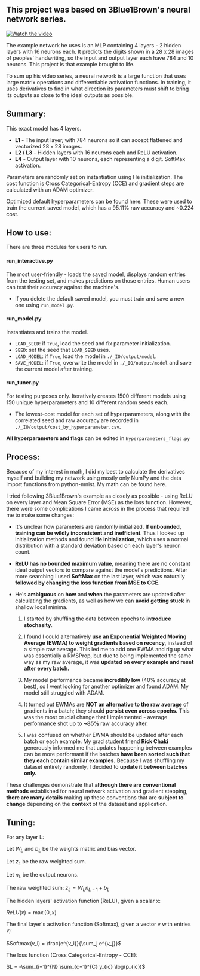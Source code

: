 ## This project was based on 3Blue1Brown's neural network series.

[![Watch the video](https://img.youtube.com/vi/aircAruvnKk/mqdefault.jpg)](https://youtu.be/aircAruvnKk)

The example network he uses is an MLP containing 4 layers - 2 hidden layers with 16 neurons each. It predicts the digits shown in a 28 x 28 images of peoples' handwriting, so the input and output layer each have 784 and 10 neurons. This project is that example brought to life.

To sum up his video series, a neural network is a large function that uses large matrix operations and differentiable activation functions. In training, it uses derivatives to find in what direction its parameters must shift to bring its outputs as close to the ideal outputs as possible. 

## Summary: 
This exact model has 4 layers.

  - **L1** - The input layer, with 784 neurons so it can accept flattened and vectorized 28 x 28 images.
  - **L2 / L3** - Hidden layers with 16 neurons each and ReLU activation. 
  - **L4** - Output layer with 10 neurons, each representing a digit. SoftMax activation.

Parameters are randomly set on instantiation using He initialization. The cost function is Cross Categorical-Entropy (CCE) and gradient steps are calculated with an ADAM optimizer. 

Optimized default hyperparameters can be found here. These were used to train the current saved model, which has a 95.11% raw accuracy and ~0.224 cost.

## How to use:
There are three modules for users to run.
#### run_interactive.py
The most user-friendly - loads the saved model, displays random entries from the testing set, and makes predictions on those entries. Human users can test their accuracy against the machine's. 
  - If you delete the default saved model, you must train and save a new one using `run_model.py`.
#### run_model.py
Instantiates and trains the model.
  - `LOAD_SEED`: if `True`, load the seed and fix parameter initialization.
  - `SEED`: set the seed that `LOAD_SEED` uses.
  - `LOAD_MODEL`: if `True`, load the model in `./_IO/output/model`.
  - `SAVE_MODEL`: if `True`, overwrite the model in  `./_IO/output/model` and save the current model after training.
#### run_tuner.py
For testing purposes only. Iteratively creates 1500 different models using 150 unique hyperparameters and 10 different random seeds each. 
  - The lowest-cost model for each set of hyperparameters, along with the correlated seed and raw accuracy are recorded in `./_IO/output/cost_by_hyperparameter.csv`.

**All hyperparameters and flags** can be edited in `hyperparameters_flags.py`

## Process:

Because of my interest in math, I did my best to calculate the derivatives myself and building my network using mostly only NumPy and the data import functions from python-mnist. My math can be found here.

I tried following 3Blue1Brown's example as closely as possible - using ReLU on every layer and Mean Square Error (MSE) as the loss function. However, there were some complications I came across in the process that required me to make some changes:
  - It's unclear how parameters are randomly initialized. **If unbounded, training can be wildly inconsistent and inefficient**. Thus I looked up initialization methods and found **He initialization**, which uses a normal distribution with a standard deviation based on each layer's neuron count.

  - **ReLU has no bounded maximum value**, meaning there are no constant ideal output vectors to compare against the model's predictions. After more searching I used **SoftMax** on the last layer, which was naturally **followed by changing the loss function from MSE to CCE**.
    
  - He's **ambiguous** on **how** and **when** the parameters are updated after calculating the gradients, as well as how we can **avoid getting stuck** in shallow local minima.
      1. I started by shuffling the data between epochs to **introduce stochasity**.
         
      2. I found I could alternatively **use an Exponential Weighted Moving Average (EWMA) to weight gradients based on recency**, instead of a simple raw average. This led me to add one EWMA and rig up what was essentially a RMSProp, but due to being implemented the same way as my raw average, it was **updated on every example and reset after every batch.**
         
      3. My model performance became **incredibly low** (40% accuracy at best), so I went looking for another optimizer and found ADAM. My model still struggled with ADAM.
     
      4. It turned out EWMAs are **NOT an alternative to the raw average** of gradients in a batch; they should **persist even across epochs.** This was the most crucial change that I implemented - average performance shot up to **~85%** raw accuracy after.
   
      5. I was confused on whether EWMA should be updated after each batch or each example. My grad student friend **Rick Chaki** generously informed me that updates happening between examples can be more performant if the batches **have been sorted such that they each contain similar examples.** Because I was shuffling my dataset entirely randomly, I decided to **update it between batches only.**

These challenges demonstrate that **although there are conventional methods** established for neural network activation and gradient stepping, **there are many details** making up these conventions that are **subject to change** depending on the **context** of the dataset and application.

## Tuning:



For any layer L:

Let $W_{L}$ and $b_{L}$ be the weights matrix and bias vector.

Let $z_{L}$ be the raw weighted sum.

Let $n_{L}$ be the output neurons. 

The raw weighted sum:
$z_{L} = W_{L}n_{L-1} + b_{L}$

The hidden layers' activation function (ReLU), given a scalar x:

$ReLU(x) = \max(0, x)$

The final layer's activation function (Softmax), given a vector v with entries $v_i$:

$Softmax(v_i) = \frac{e^{v_i}}{\sum_j e^{v_j}}$

The loss function (Cross Categorical-Entropy - CCE):

$L = -\sum_{i=1}^{N} \sum_{c=1}^{C} y_{ic} \log(p_{ic})$

